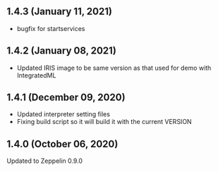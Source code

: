## 1.4.3 (January 11, 2021)
  - bugfix for startservices

## 1.4.2 (January 08, 2021)
  - Updated IRIS image to be same version as that used for demo with IntegratedML

## 1.4.1 (December 09, 2020)
  - Updated interpreter setting files
  - Fixing build script so it will build it with the current VERSION

## 1.4.0 (October 06, 2020)

Updated to Zeppelin 0.9.0
